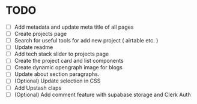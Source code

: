 # TODO

- [ ] Add metadata and update meta title of all pages
- [ ] Create projects page
- [ ] Search for useful tools for add new project ( airtable etc. )
- [ ] Update readme
- [ ] Add tech stack slider to projects page
- [ ] Create the project card and list components
- [ ] Create dynamic opengraph image for blogs
- [ ] Update about section paragraphs.
- [ ] (Optional) Update selection in CSS
- [ ] Add Upstash claps
- [ ] (Optional) Add comment feature with supabase storage and Clerk Auth
